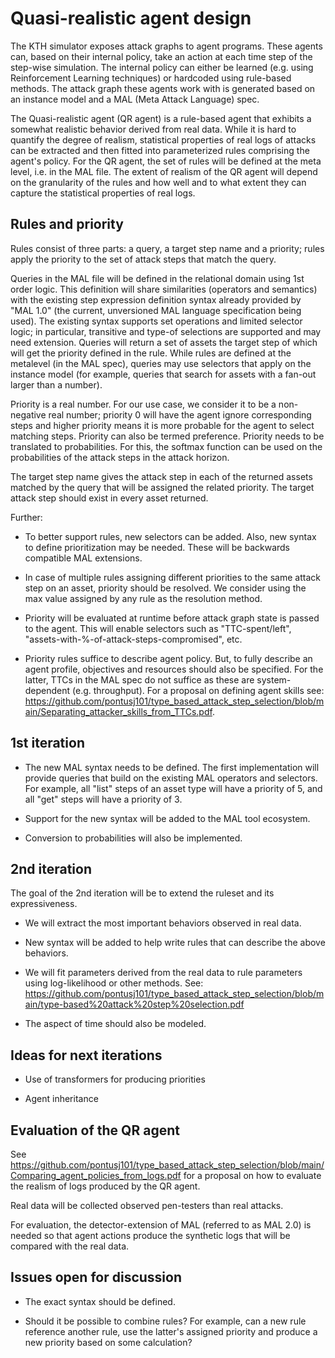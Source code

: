 # Quasi-realistic agent design

The KTH simulator exposes attack graphs to agent programs. These agents can,
based on their internal policy, take an action at each time step of the
step-wise simulation. The internal policy can either be learned (e.g. using
Reinforcement Learning techniques) or hardcoded using rule-based methods. The
attack graph these agents work with is generated based on an instance model and
a MAL (Meta Attack Language) spec.

The Quasi-realistic agent (QR agent) is a rule-based agent that exhibits
a somewhat realistic behavior derived from real data. While it is hard to
quantify the degree of realism, statistical properties of real logs of attacks
can be extracted and then fitted into parameterized rules comprising the agent's
policy. For the QR agent, the set of rules will be defined at the meta level,
i.e. in the MAL file. The extent of realism of the QR agent will depend
on the granularity of the rules and how well and to what extent they can capture
the statistical properties of real logs.

## Rules and priority

Rules consist of three parts: a query, a target step name and a priority; rules
apply the priority to the set of attack steps that match the query.

Queries in the MAL file will be defined in the relational domain using 1st order
logic. This definition will share similarities (operators and semantics) with
the existing step expression definition syntax already provided by "MAL 1.0"
(the current, unversioned MAL language specification being used). The existing
syntax supports set operations and limited selector logic; in particular,
transitive and type-of selections are supported and may need extension. Queries
will return a set of assets the target step of which will get the priority
defined in the rule. While rules are defined at the metalevel (in the MAL spec),
queries may use selectors that apply on the instance model (for example, queries
that search for assets with a fan-out larger than a number).

Priority is a real number. For our use case, we consider it to be a non-negative
real number; priority 0 will have the agent ignore corresponding steps and
higher priority means it is more probable for the agent to select matching
steps. Priority can also be termed preference. Priority needs to be translated
to probabilities. For this, the softmax function can be used on the
probabilities of the attack steps in the attack horizon.

The target step name gives the attack step in each of the returned assets
matched by the query that will be assigned the related priority. The target
attack step should exist in every asset returned.

Further:

- To better support rules, new selectors can be added. Also, new syntax to
  define prioritization may be needed. These will be backwards compatible MAL extensions.

- In case of multiple rules assigning different priorities to the same attack
  step on an asset, priority should be resolved. We consider using the max value
  assigned by any rule as the resolution method.

- Priority will be evaluated at runtime before attack graph state is passed to
  the agent. This will enable selectors such as "TTC-spent/left",
  "assets-with-%-of-attack-steps-compromised", etc.

- Priority rules suffice to describe agent policy. But, to fully describe an
  agent profile, objectives and resources should also be specified. For the
  latter, TTCs in the MAL spec do not suffice as these are system-dependent
  (e.g. throughput). For a proposal on defining agent skills see:
  https://github.com/pontusj101/type_based_attack_step_selection/blob/main/Separating_attacker_skills_from_TTCs.pdf.


## 1st iteration

- The new MAL syntax needs to be defined. The first implementation will provide
  queries that build on the existing MAL operators and selectors. For example,
  all "list" steps of an asset type will have a priority of 5, and all "get"
  steps will have a priority of 3.

- Support for the new syntax will be added to the MAL tool ecosystem.

- Conversion to probabilities will also be implemented.

## 2nd iteration

The goal of the 2nd iteration will be to extend the ruleset and its
expressiveness.

- We will extract the most important behaviors observed in real data.

- New syntax will be added to help write rules that can describe the above
  behaviors.

- We will fit parameters derived from the real data to rule parameters using
  log-likelihood or other methods. See:
  https://github.com/pontusj101/type_based_attack_step_selection/blob/main/type-based%20attack%20step%20selection.pdf

- The aspect of time should also be modeled.

## Ideas for next iterations

- Use of transformers for producing priorities

- Agent inheritance

## Evaluation of the QR agent

See https://github.com/pontusj101/type_based_attack_step_selection/blob/main/Comparing_agent_policies_from_logs.pdf
for a proposal on how to evaluate the realism of logs produced by the QR agent.

Real data will be collected observed pen-testers than real attacks.

For evaluation, the detector-extension of MAL (referred to as MAL 2.0) is needed
so that agent actions produce the synthetic logs that will be compared with the
real data.

## Issues open for discussion

- The exact syntax should be defined.

- Should it be possible to combine rules? For example, can a new rule reference
  another rule, use the latter's assigned priority and produce a new priority
  based on some calculation?
